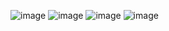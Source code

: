 ![image](https://github.com/cyph3r322/laba5/assets/144318326/6c99b66d-6131-47c8-b392-01df2b8b7c7b)
![image](https://github.com/cyph3r322/laba5/assets/144318326/3c86517c-7d3a-4f19-bb8d-3bba336c8b0a)
![image](https://github.com/cyph3r322/labaaa4/assets/144318326/85532bf6-3e01-4ece-8ff5-0634ee159330)
![image](https://github.com/cyph3r322/labaaa4/assets/144318326/8f6416ef-2a67-46fd-9aea-92a0ed6962dd)
